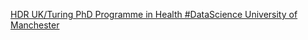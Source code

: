 [HDR UK/Turing PhD Programme in Health #DataScience   University of Manchester](https://qi.tc/qi/115864)
